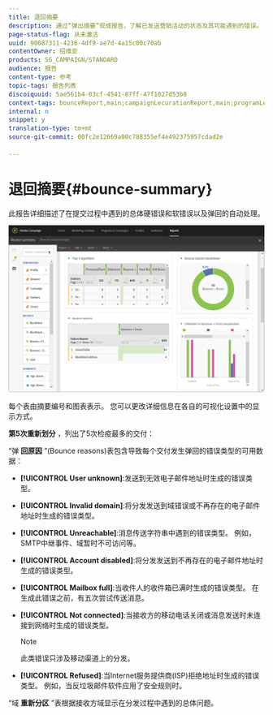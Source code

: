```yaml
---
title: 退回摘要
description: 通过“弹出摘要”现成报告，了解已发送营销活动的状态及其可能遇到的错误。
page-status-flag: 从未激活
uuid: 90087311-4236-4df9-ae7d-4a15c00c70ab
contentOwner: 绍维亚
products: SG_CAMPAIGN/STANDARD
audience: 报告
content-type: 参考
topic-tags: 报告列表
discoiquuid: 5ae561b4-03cf-4541-87ff-47f1027d53b8
context-tags: bounceReport,main;campaignLecurationReport,main;programLecurationReport,main
internal: n
snippet: y
translation-type: tm+mt
source-git-commit: 00fc2e12669a00c788355ef4e492375957cdad2e

---
```



# 退回摘要{#bounce-summary}

此报告详细描述了在提交过程中遇到的总体硬错误和软错误以及弹回的自动处理。

![](assets/campaign_reports_bounces.png)

每个表由摘要编号和图表表示。 您可以更改详细信息在各自的可视化设置中的显示方式。

**第5次重新划分** ，列出了5次检疫最多的交付：

“弹 **回原因** ”(Bounce reasons)表包含导致每个交付发生弹回的错误类型的可用数据：

* **[!UICONTROL User unknown]**:发送到无效电子邮件地址时生成的错误类型。
* **[!UICONTROL Invalid domain]**:将分发发送到域错误或不再存在的电子邮件地址时生成的错误类型。
* **[!UICONTROL Unreachable]**:消息传送字符串中遇到的错误类型。 例如，SMTP中继事件、域暂时不可访问等。
* **[!UICONTROL Account disabled]**:将分发发送到不再存在的电子邮件地址时生成的错误类型。
* **[!UICONTROL Mailbox full]**:当收件人的收件箱已满时生成的错误类型。 在生成此错误之前，有五次尝试传送消息。
* **[!UICONTROL Not connected]**:当接收方的移动电话关闭或消息发送时未连接到网络时生成的错误类型。

   >[!NOTE]
   >
   >此类错误只涉及移动渠道上的分发。

* **[!UICONTROL Refused]**:当Internet服务提供商(ISP)拒绝地址时生成的错误类型。 例如，当反垃圾邮件软件应用了安全规则时。

“域 **重新分区** ”表根据接收方域显示在分发过程中遇到的总体问题。
